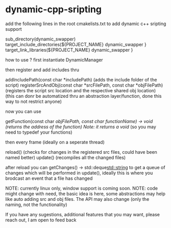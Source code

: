# dynamic-cpp-sripting


add the following lines in the root cmakelists.txt to add dynamic c++ sripting support 

sub_directory(dynamic_swapper)  
target_include_directories(${PROJECT_NAME}
    dynamic_swapper
}
target_link_libraries(${PROJECT_NAME}
    dynamic_swapper
}



how to use ?
first instantiate DynamicManager


then register and add includes thru

addIncludePath(const char *includePath) (adds the include folder of the script)
registerSrcAndObj(const char *srcFilePath, const char *objFilePath) (registers the script src location and the respective shared obj location) (this can donr be automatized thru an abstraction layer/function, done this way to not restrict anyone)

now you can use 

getFunction(const char *objFilePath, const char *functionName) -> void* (returns the address of the function)
Note: it returns a void* (so you may need to typedef your functions)

then every frame (ideally on a seperate thread)

reload() (checks for changes in the registered src files, could have been named better)
update() (recompiles all the changed files)


after reload you can 
getChanges() -> std::deque<std::string> to get a queue of changes which will be performed in update(), ideally this is where you brodcast an event that a file has changed


NOTE: currently linux only, window support is coming soon.
NOTE: code might change with need, the basic idea is here, some abstractions may help like auto adding src and obj files. The API may also change (only the naming, not the functionality)


If you have any sugestions, additional features that you may want, please reach out, I am open to feed back




